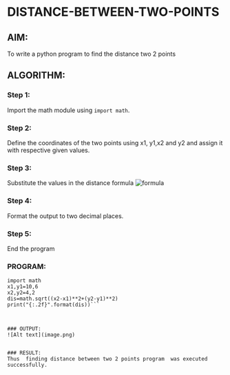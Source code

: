 # DISTANCE-BETWEEN-TWO-POINTS

## AIM:
To write a python program to find the distance two 2 points
## ALGORITHM:
### Step 1: 
Import the math module using `import math`.
### Step 2: 
Define the coordinates of the two points using x1, y1,x2 and y2 and assign it with respective given values.
### Step 3: 
Substitute the values in the distance formula  ![formula](/formula.JPG)
### Step 4:
 Format the output to two decimal places.

### Step 5:
End the program
### PROGRAM:
```PY
import math
x1,y1=10,6
x2,y2=4,2
dis=math.sqrt((x2-x1)**2+(y2-y1)**2)
print("{:.2f}".format(dis))```
  


### OUTPUT:
![Alt text](image.png)


### RESULT:
Thus  finding distance between two 2 points program  was executed successfully.
